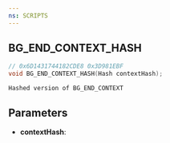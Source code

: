 ```yaml
---
ns: SCRIPTS
---
```

## BG_END_CONTEXT_HASH

```c
// 0x6D1431744182CDE8 0x3D981EBF
void BG_END_CONTEXT_HASH(Hash contextHash);
```

```
Hashed version of BG_END_CONTEXT
```

## Parameters
* **contextHash**:
